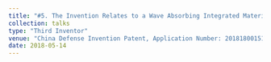 ```yaml
---
title: "#5. The Invention Relates to a Wave Absorbing Integrated Material and its Preparation Method and its Application "
collection: talks
type: "Third Inventor"
venue: "China Defense Invention Patent, Application Number: 201818001518.6 (Status: under substantive examination)"
date: 2018-05-14
---
```

